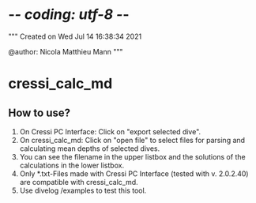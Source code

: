 # -*- coding: utf-8 -*-
"""
Created on Wed Jul 14 16:38:34 2021

@author: Nicola Matthieu Mann
"""
# cressi_calc_md

## How to use?

1. On Cressi PC Interface: Click on "export selected dive".
2. On cressi_calc_md: Click on "open file" to select files for parsing and calculating mean depths of selected dives.
3. You can see the filename in the upper listbox and the solutions of the calculations in the lower listbox.
4. Only *.txt-Files made with Cressi PC Interface (tested with v. 2.0.2.40) are compatible with cressi_calc_md.
5. Use divelog /examples to test this tool.
